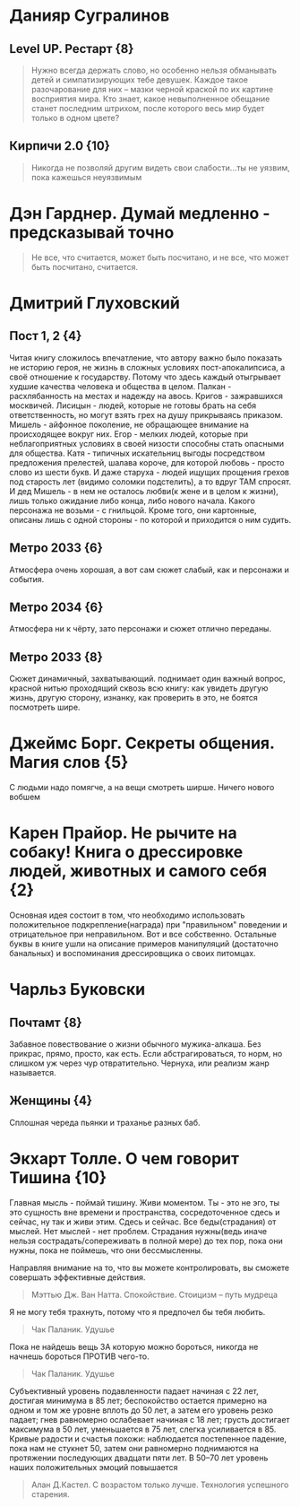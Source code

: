 # Данияр Сугралинов
## Level UP. Рестарт {8}
> Нужно всегда держать слово, но особенно нельзя обманывать детей и симпатизирующих тебе девушек. Каждое такое разочарование для них – мазки черной краской по их картине восприятия мира. Кто знает, какое невыполненное обещание станет последним штрихом, после которого весь мир будет только в одном цвете?

## Кирпичи 2.0 {10}
> Никогда не позволяй другим видеть свои слабости...ты не уязвим, пока кажешься неуязвимым
# Дэн Гарднер. Думай медленно - предсказывай точно
> Не все, что считается, может быть посчитано, и не все, что может быть посчитано, считается.
 
# Дмитрий Глуховский
## Пост 1, 2 {4}
Читая книгу сложилось впечатление, что автору важно было показать не историю героя, не жизнь в сложных условиях пост-апокалипсиса, а своё отношение к государству. Потому что здесь каждый отыгрывает худшие качества человека и общества в целом. Палкан - расхлябанность на местах и надежду на авось. Кригов - зажравшихся москвичей. Лисицын - людей, которые не готовы брать на себя ответственность, но могут взять грех на душу прикрываясь приказом. Мишель - айфонное поколение, не обращающее внимание на происходящее вокруг них. Егор - мелких людей, которые при неблагоприятных условиях в своей низости способны стать опасными для общества. Катя - типичных искательниц выгоды посредством предложения прелестей, шалава короче, для которой любовь - просто слово из шести букв. И даже старуха - людей ищущих прощения грехов под старость лет (видимо соломки подстелить), а то вдруг ТАМ спросят. И дед Мишель - в нем не осталось любви(к жене и в целом к жизни), лишь только ожидание либо конца, либо нового начала. Какого персонажа не возьми - с гнильцой. Кроме того, они картонные, описаны лишь с одной стороны - по которой и приходится о ним судить.

## Метро 2033 {6}
Атмосфера очень хорошая, а вот сам сюжет слабый, как и персонажи и события.

## Метро 2034 {6}
Атмосфера ни к чёрту, зато персонажи и сюжет отлично переданы.

## Метро 2033 {8}
Cюжет динамичный, захватывающий. поднимает один важный вопрос, красной нитью проходящий сквозь всю книгу: как увидеть другую жизнь, другую сторону, изнанку, как проверить в это, не боятся посмотреть шире.

# Джеймс Борг. Секреты общения. Магия слов {5}
С людьми надо помягче, а на вещи смотреть ширше. Ничего нового вобшем

# Карен Прайор. Не рычите на собаку! Книга о дрессировке людей, животных и самого себя {2}
Основная идея состоит в том, что необходимо использовать положительное подкрепление(награда) при "правильном" поведении и отрицательное при неправильном. Вот и все собственно. Остальные буквы в книге ушли на описание примеров манипуляций (достаточно банальных) и воспоминания дрессировщика о своих питомцах.

# Чарльз Буковски
## Почтамт {8}
Забавное повествование о жизни обычного мужика-алкаша. Без прикрас, прямо, просто, как есть. Если абстрагироваться, то норм, но слишком уж через чур отвратительно. Чернуха, или реализм жанр называется.

## Женщины {4}
Сплошная череда пьянки и траханье разных баб.

# Экхарт Толле. О чем говорит Тишина {10}
Главная мысль - поймай тишину. Живи моментом. Ты - это не эго, ты это сущность вне времени и пространства, сосредоточенное сдесь и сейчас, ну так и живи этим. Сдесь и сейчас. Все беды(страдания) от мыслей. Нет мыслей - нет проблем. Страдания нужны(ведь иначе нельзя сострадать/сопереживать в полной мере) до тех пор, пока они нужны, пока не поймешь, что они бессмысленны.





Направляя внимание на то, что вы можете контролировать, вы сможете совершать эффективные действия.
> Мэттью Дж. Ван Натта. Спокойствие. Стоицизм – путь мудреца

Я не могу тебя трахнуть, потому что я предпочел бы тебя любить.
> Чак Паланик. Удушье

Пока не найдешь вещь ЗА которую можно бороться, никогда не начнешь бороться ПРОТИВ чего-то.
> Чак Паланик. Удушье



Субъективный уровень подавленности падает начиная с 22 лет, достигая минимума в 85 лет; беспокойство остается примерно на одном и том же уровне вплоть до 50 лет, а затем его уровень резко падает; гнев равномерно ослабевает начиная с 18 лет; грусть достигает максимума в 50 лет, уменьшается в 75 лет, слегка усиливается в 85. Кривые радости и счастья похожи: наблюдается постепенное падение, пока нам не стукнет 50, затем они равномерно поднимаются на протяжении последующих двадцати пяти лет. В 50–70 лет уровень наших положительных эмоций повышается
> Алан Д.Кастел. С возрастом только лучше. Технология успешного старения.

